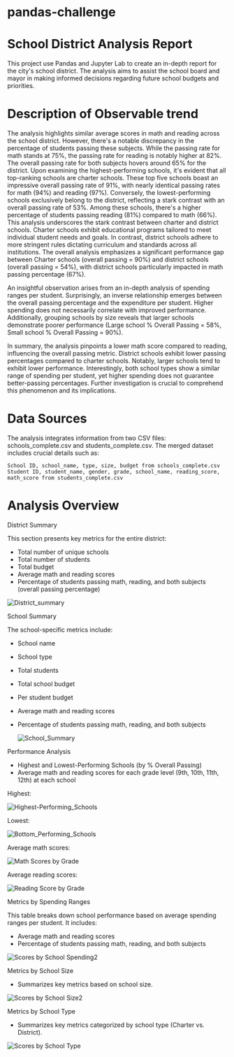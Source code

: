 # pandas-challenge

# School District Analysis Report

This project use Pandas and Jupyter Lab to create an in-depth report for the city's school district. The analysis aims to assist the school board and mayor in making informed decisions regarding future school budgets and priorities.

# Description of Observable trend

The analysis highlights similar average scores in math and reading across the school district. However, there's a notable discrepancy in the percentage of students passing these subjects. While the passing rate for math stands at 75%, the passing rate for reading is notably higher at 82%. The overall passing rate for both subjects hovers around 65% for the district. Upon examining the highest-performing schools, it's evident that all top-ranking schools are charter schools. These top five schools boast an impressive overall passing rate of 91%, with nearly identical passing rates for math (94%) and reading (97%). Conversely, the lowest-performing schools exclusively belong to the district, reflecting a stark contrast with an overall passing rate of 53%. Among these schools, there's a higher percentage of students passing reading (81%) compared to math (66%). This analysis underscores the stark contrast between charter and district schools. Charter schools exhibit educational programs tailored to meet individual student needs and goals. In contrast, district schools adhere to more stringent rules dictating curriculum and standards across all institutions. The overall analysis emphasizes a significant performance gap between Charter schools (overall passing = 90%) and district schools (overall passing = 54%), with district schools particularly impacted in math passing percentage (67%).

An insightful observation arises from an in-depth analysis of spending ranges per student. Surprisingly, an inverse relationship emerges between the overall passing percentage and the expenditure per student. Higher spending does not necessarily correlate with improved performance. Additionally, grouping schools by size reveals that larger schools demonstrate poorer performance (Large school % Overall Passing = 58%, Small school % Overall Passing = 90%).

In summary, the analysis pinpoints a lower math score compared to reading, influencing the overall passing metric. District schools exhibit lower passing percentages compared to charter schools. Notably, larger schools tend to exhibit lower performance. Interestingly, both school types show a similar range of spending per student, yet higher spending does not guarantee better-passing percentages. Further investigation is crucial to comprehend this phenomenon and its implications.



# Data Sources

The analysis integrates information from two CSV files: schools_complete.csv and students_complete.csv. The merged dataset includes crucial details such as:

    School ID, school_name, type, size, budget from schools_complete.csv
    Student ID, student_name, gender, grade, school_name, reading_score, math_score from students_complete.csv

# Analysis Overview

District Summary

This section presents key metrics for the entire district:

- Total number of unique schools
- Total number of students
- Total budget
- Average math and reading scores
- Percentage of students passing math, reading, and both subjects (overall passing percentage)

![District_summary](https://github.com/MarcoN16/pandas-challenge/assets/150491559/a6075193-19c0-473b-a82c-c5017c511486)

School Summary

The school-specific metrics include:

- School name
- School type
- Total students
- Total school budget
- Per student budget
- Average math and reading scores
- Percentage of students passing math, reading, and both subjects

  ![School_Summary](https://github.com/MarcoN16/pandas-challenge/assets/150491559/8beec4d0-60bc-41d4-8822-ded079002c16)


Performance Analysis

- Highest and Lowest-Performing Schools (by % Overall Passing)
- Average math and reading scores for each grade level (9th, 10th, 11th, 12th) at each school
  
Highest:

![Highest-Performing_Schools](https://github.com/MarcoN16/pandas-challenge/assets/150491559/685f0d34-b232-4b0a-b957-2d080c33bbf2)

Lowest:

![Bottom_Performing_Schools](https://github.com/MarcoN16/pandas-challenge/assets/150491559/69ae7321-8069-4f11-8bf0-f05c69b67e5b)

Average math scores:

![Math Scores by Grade](https://github.com/MarcoN16/pandas-challenge/assets/150491559/bf2f9e3e-fabc-411c-9b5e-bcb5807b1618)

Average reading scores:

![Reading Score by Grade](https://github.com/MarcoN16/pandas-challenge/assets/150491559/21ca3049-520b-4a04-8875-1660517c9cdb)


Metrics by Spending Ranges

This table breaks down school performance based on average spending ranges per student. It includes:

- Average math and reading scores
- Percentage of students passing math, reading, and both subjects

![Scores by School Spending2](https://github.com/MarcoN16/pandas-challenge/assets/150491559/0e28b766-96c7-4b95-a4bd-aa155eee251a)


Metrics by School Size

- Summarizes key metrics based on school size.

![Scores by School Size2](https://github.com/MarcoN16/pandas-challenge/assets/150491559/bf8b9fbf-0e6b-49bb-a49c-8342544e4ec6)


Metrics by School Type

- Summarizes key metrics categorized by school type (Charter vs. District).

![Scores by School Type](https://github.com/MarcoN16/pandas-challenge/assets/150491559/06a305e1-a26d-41fd-ba7f-458be7397772)

